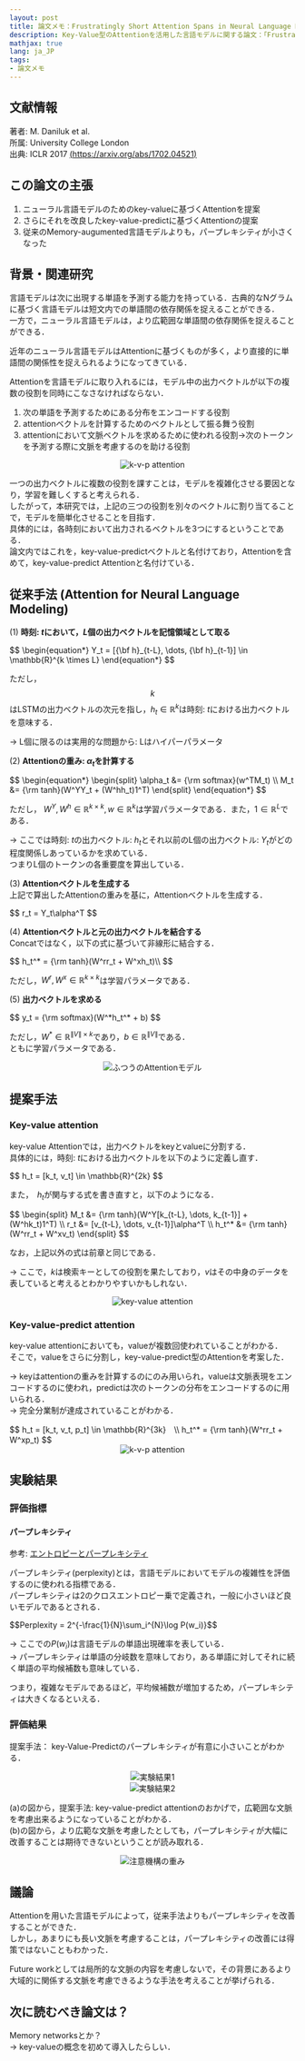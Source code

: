 ```yaml
---
layout: post
title: 論文メモ：Frustratingly Short Attention Spans in Neural Language Modeling
description: Key-Value型のAttentionを活用した言語モデルに関する論文：「Frustratingly Short Attention Spans in Neural Language Modeling」の論文のメモ書きを共有・紹介します．
mathjax: true
lang: ja_JP
tags:
- 論文メモ
---
```


## 文献情報  

著者: M. Daniluk et al.  
所属: University College London  
出典: ICLR 2017 [(https://arxiv.org/abs/1702.04521)](https://arxiv.org/abs/1702.04521)  

## この論文の主張

1. ニューラル言語モデルのためのkey-valueに基づくAttentionを提案
2. さらにそれを改良したkey-value-predictに基づくAttentionの提案
3. 従来のMemory-augumented言語モデルよりも，パープレキシティが小さくなった

## 背景・関連研究

言語モデルは次に出現する単語を予測する能力を持っている．古典的なNグラムに基づく言語モデルは短文内での単語間の依存関係を捉えることができる．  
一方で，ニューラル言語モデルは，より広範囲な単語間の依存関係を捉えることができる．

近年のニューラル言語モデルはAttentionに基づくものが多く，より直接的に単語間の関係性を捉えられるようになってきている．

Attentionを言語モデルに取り入れるには，モデル中の出力ベクトルが以下の複数の役割を同時にこなさなければならない．
1. 次の単語を予測するためにある分布をエンコードする役割
2. attentionベクトルを計算するためのベクトルとして振る舞う役割
3. attentionにおいて文脈ベクトルを求めるために使われる役割->次のトークンを予測する際に文脈を考慮するのを助ける役割

<div style="text-align: center;">
    <img src="{{ site.baseurl }}/resources/2019-04-01/k-v-p_attention.png" alt="k-v-p attention" style="width: auto;"/>
</div>

一つの出力ベクトルに複数の役割を課すことは，モデルを複雑化させる要因となり，学習を難しくすると考えられる．  
したがって，本研究では，上記の三つの役割を別々のベクトルに割り当てることで，モデルを簡単化させることを目指す．  
具体的には，各時刻において出力されるベクトルを3つにするということである．  
論文内ではこれを，key-value-predictベクトルと名付けており，Attentionを含めて，key-value-predict Attentionと名付けている．

## 従来手法 (Attention for Neural Language Modeling)

(1) **時刻: $t$において，$L$個の出力ベクトルを記憶領域として取る**  

<div class="mathjax-scroll">
$$
\begin{equation*}
    Y_t = [{\bf h}_{t-L}, \dots, {\bf h}_{t-1}] \in \mathbb{R}^{k \times L}
\end{equation*}
$$  
</div>

ただし，$$k$$はLSTMの出力ベクトルの次元を指し，$h_t \in \mathbb{R}^k$は時刻: $t$における出力ベクトルを意味する．   

→ L個に限るのは実用的な問題から: Lはハイパーパラメータ


(2) **Attentionの重み: $\alpha_t$を計算する**

<div class="mathjax-scroll">
$$
\begin{equation*}
\begin{split}
\alpha_t &= {\rm softmax}(w^TM_t) \\
M_t &= {\rm tanh}(W^YY_t + (W^hh_t)1^T)
\end{split}
\end{equation*}
$$
</div>

ただし， $W^Y, W^h \in \mathbb{R}^{k \times k}, w \in \mathbb{R}^k$は学習パラメータである．また，$1 \in \mathbb{R}^L$である．  

→ ここでは時刻: $t$の出力ベクトル: $h_t$とそれ以前のL個の出力ベクトル: $Y_t$がどの程度関係しあっているかを求めている．  
つまりL個のトークンの各重要度を算出している．

(3) **Attentionベクトルを生成する**  
上記で算出したAttentionの重みを基に，Attentionベクトルを生成する．

<div class="mathjax-scroll">
$$
r_t = Y_t\alpha^T
$$
</div>

(4) **Attentionベクトルと元の出力ベクトルを結合する**  
Concatではなく，以下の式に基づいて非線形に結合する．

<div class="mathjax-scroll">
$$
h_t^* = {\rm tanh}(W^rr_t + W^xh_t)\\
$$
</div>

ただし，$W^r, W^x \in \mathbb{R}^{k \times k}$は学習パラメータである．

(5) **出力ベクトルを求める**

<div class="mathjax-scroll">
$$
y_t = {\rm softmax}(W^*h_t^* + b)
$$
</div>

ただし，$W^* \in \mathbb{R}^{\|V\| \times k}$であり，$b \in \mathbb{R}^{\|V\|}$である．  
ともに学習パラメータである．

<div style="text-align: center;">
    <img src="{{ site.baseurl }}/resources/2019-04-01/attention.png" alt="ふつうのAttentionモデル" style="width: auto;"/>
</div>

## 提案手法
### Key-value attention
key-value Attentionでは，出力ベクトルをkeyとvalueに分割する．  
具体的には，時刻: $t$における出力ベクトルを以下のように定義し直す．  

<div class="mathjax-scroll">
$$
h_t = [k_t, v_t] \in \mathbb{R}^{2k}
$$
</div>

また，　$h_t$が関与する式を書き直すと，以下のようになる．

<div class="mathjax-scroll">
$$
\begin{split}
M_t &= {\rm tanh}(W^Y[k_{t-L}, \dots, k_{t-1}] + (W^hk_t)1^T) \\
r_t &= [v_{t-L}, \dots, v_{t-1}]\alpha^T \\
h_t^* &= {\rm tanh}(W^rr_t + W^xv_t)
\end{split}
$$
</div>

なお，上記以外の式は前章と同じである．  

→ ここで，$k$は検索キーとしての役割を果たしており，$v$はその中身のデータを表していると考えるとわかりやすいかもしれない．

<div style="text-align: center;">
    <img src="{{ site.baseurl }}/resources/2019-04-01/k-v_attention.png" alt="key-value attention" style="width: auto;"/>
</div>

### Key-value-predict attention
key-value attentionにおいても，valueが複数回使われていることがわかる．  
そこで，valueをさらに分割し，key-value-predict型のAttentionを考案した．  

→ keyはattentionの重みを計算するのにのみ用いられ，valueは文脈表現をエンコードするのに使われ，predictは次のトークンの分布をエンコードするのに用いられる．  
→ 完全分業制が達成されていることがわかる．  

<div class="mathjax-scroll">
$$
h_t = [k_t, v_t, p_t] \in \mathbb{R}^{3k}　\\
h_t^* = {\rm tanh}(W^rr_t + W^xp_t)
$$
</div>

<div style="text-align: center;">
    <img src="{{ site.baseurl }}/resources/2019-04-01/k-v-p_attention.png" alt="k-v-p attention" style="width: auto;"/>
</div>

## 実験結果
### 評価指標
#### パープレキシティ
参考: [エントロピーとパープレキシティ](http://www.jnlp.org/lab/graduates/okada/nlp/term/entropy)  

パープレキシティ(perplexity)とは，言語モデルにおいてモデルの複雑性を評価するのに使われる指標である．   
パープレキシティは2のクロスエントロピー乗で定義され，一般に小さいほど良いモデルであるとされる．  

<div class="mathjax-scroll">
$$Perplexity = 2^{-\frac{1}{N}\sum_i^{N}\log P(w_i)}$$  
</div>

→ ここでの$P(w_i)$は言語モデルの単語出現確率を表している．  
→ パープレキシティは単語の分岐数を意味しており，ある単語に対してそれに続く単語の平均候補数も意味している．  

つまり，複雑なモデルであるほど，平均候補数が増加するため，パープレキシティは大きくなるといえる．

### 評価結果
提案手法： key-Value-Predictのパープレキシティが有意に小さいことがわかる．

<div style="text-align: center;">
    <img src="{{ site.baseurl }}/resources/2019-04-01/result1.png" alt="実験結果1" style="width: auto;"/>
</div>

<div style="text-align: center;">
    <img src="{{ site.baseurl }}/resources/2019-04-01/result2.png" alt="実験結果2" style="width: auto;"/>
</div>

(a)の図から，提案手法: key-value-predict attentionのおかげで，広範囲な文脈を考慮出来るようになっていることがわかる．  
(b)の図から，より広範な文脈を考慮したとしても，パープレキシティが大幅に改善することは期待できないということが読み取れる．

<div style="text-align: center;">
    <img src="{{ site.baseurl }}/resources/2019-04-01/weight.png" alt="注意機構の重み" style="width: auto;"/>
</div>

## 議論
Attentionを用いた言語モデルによって，従来手法よりもパープレキシティを改善することができた．  
しかし，あまりにも長い文脈を考慮することは，パープレキシティの改善には得策ではないこともわかった．

Future workとしては局所的な文脈の内容を考慮しないで，その背景にあるより大域的に関係する文脈を考慮できるような手法を考えることが挙げられる．

## 次に読むべき論文は？
Memory networksとか？  
→ key-valueの概念を初めて導入したらしい．

